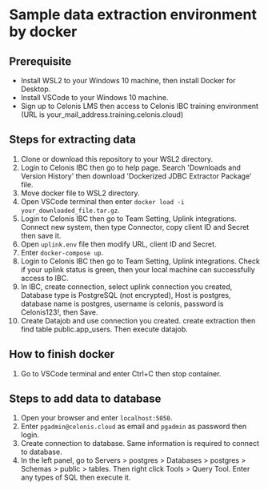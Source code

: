 # Sample data extraction environment by docker

## Prerequisite
- Install WSL2 to your Windows 10 machine, then install Docker for Desktop.
- Install VSCode to your Windows 10 machine.
- Sign up to Celonis LMS then access to Celonis IBC training environment (URL is your_mail_address.training.celonis.cloud)

## Steps for extracting data
1. Clone or download this repository to your WSL2 directory.
1. Login to Celonis IBC then go to help page. Search 'Downloads and Version History' then download 'Dockerized JDBC Extractor Package' file.
1. Move docker file to WSL2 directory.
1. Open VSCode terminal then enter `docker load -i your_downloaded_file.tar.gz`.
1. Login to Celonis IBC then go to Team Setting, Uplink integrations. Connect new system, then type Connector, copy client ID and Secret then save it. 
1. Open `uplink.env` file then modify URL, client ID and Secret.
1. Enter `docker-compose up`.
1. Login to Celonis IBC then go to Team Setting, Uplink integrations. Check if your uplink status is green, then your local machine can successfully access to IBC.
1. In IBC, create connection, select uplink connection you created, Database type is PostgreSQL (not encrypted), Host is postgres, database name is postgres, username is celonis, password is Celonis123!, then Save.
1. Create Datajob and use connection you created. create extraction then find table public.app_users. Then execute datajob.

## How to finish docker
1. Go to VSCode terminal and enter Ctrl+C then stop container.

## Steps to add data to database

1. Open your browser and enter `localhost:5050`.
1. Enter `pgadmin@celonis.cloud` as email and `pgadmin` as password then login.
1. Create connection to database. Same information is required to connect to database.
1. In the left panel, go to Servers > postgres > Databases > postgres > Schemas > public > tables. Then right click Tools > Query Tool. Enter any types of SQL then execute it.

